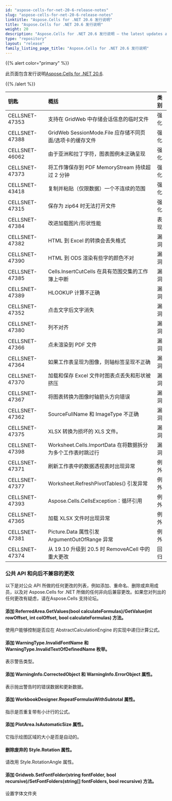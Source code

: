 ```yaml
---
id: "aspose-cells-for-net-20-6-release-notes"
slug: "aspose-cells-for-net-20-6-release-notes"
linktitle: "Aspose.Cells for .NET 20.6 发行说明"
title: "Aspose.Cells for .NET 20.6 发行说明"
weight: 20
description: "Aspose.Cells for .NET 20.6 发行说明 – the latest updates and fixes."
type: "repository"
layout: "release"
family_listing_page_title: "Aspose.Cells for .NET 20.6 发行说明"
---
```

{{% alert color="primary" %}}

此页面包含发行说明[Aspose.Cells for .NET 20.6](https://www.nuget.org/packages/Aspose.Cells/20.6.0).

{{% /alert %}}

|**钥匙**|**概括**|**类别**|
|:- |:- |:- |
|CELLSNET-47353|支持在 GridWeb 中存储会话信息的临时文件|强化|
|CELLSNET-47388|GridWeb SessionMode.File 应存储不同页面/选项卡的缓存文件|强化|
|CELLSNET-46062|由于亚洲和拉丁字符，图表图例未正确呈现|强化|
|CELLSNET-47373|将工作簿保存到 PDF MemoryStream 持续超过 2 分钟|强化|
|CELLSNET-43418|复制并粘贴（仅限数据）一个不连续的范围|强化|
|CELLSNET-47315|保存为 zip64 时无法打开文件|强化|
|CELLSNET-47384|改进加载图片/形状性能|表现|
|CELLSNET-47382|HTML 到 Excel 的转换会丢失格式|漏洞|
|CELLSNET-47390|HTML 到 ODS 渲染有些字的颜色不对|漏洞|
|CELLSNET-47385|Cells.InsertCutCells 在具有范围交集的工作簿上中断|漏洞|
|CELLSNET-47389|HLOOKUP 计算不正确|漏洞|
|CELLSNET-47352|点击文字后文字消失|漏洞|
|CELLSNET-47380|列不对齐|漏洞|
|CELLSNET-47366|点未渲染到 PDF 文件|漏洞|
|CELLSNET-47364|如果工作表呈现为图像，则轴标签呈现不正确|漏洞|
|CELLSNET-47370|加载和保存 Excel 文件时图表点丢失和形状被挤压|漏洞|
|CELLSNET-47367|将图表转换为图像时轴箭头方向错误|漏洞|
|CELLSNET-47362|SourceFullName 和 ImageType 不正确|漏洞|
|CELLSNET-47375|XLSX 转换为损坏的 XLS 文件。|漏洞|
|CELLSNET-47398|Worksheet.Cells.ImportData 在将数据拆分为多个工作表时跳过行|漏洞|
|CELLSNET-47371|刷新工作表中的数据透视表时出现异常|例外|
|CELLSNET-47377|Worksheet.RefreshPivotTables() 引发异常|例外|
|CELLSNET-47393|Aspose.Cells.CellsException：循环引用|例外|
|CELLSNET-47365|加载 XLSX 文件时出现异常|例外|
|CELLSNET-47381|Picture.Data 属性引发 ArgumentOutOfRange 异常|例外|
|CELLSNET-47374|从 19.10 升级到 20.5 时 RemoveACell 中的重大更改|回归|
### **公共 API 和向后不兼容的更改**
以下是对公众 API 所做的任何更改的列表，例如添加、重命名、删除或弃用成员，以及对 Aspose.Cells for .NET 所做的任何非向后兼容更改。如果您对列出的任何更改有疑虑，请在Aspose.Cells 支持论坛。
#### **添加 ReferredArea.GetValues(bool calculateFormulas)/GetValue(int rowOffset, int colOffset, bool calculateFormulas) 方法。**
使用户能够控制是否应在 AbstractCalculationEngine 的实现中递归计算公式。
#### **添加 WarningType.InvalidFontName 和 WarningType.InvalidTextOfDefinedName 枚举。**
表示警告类型。
#### **添加 WarningInfo.CorrectedObject 和 WarningInfo.ErrorObject 属性。**
表示抛出警告时的错误数据和更新数据。
#### **添加 WorkbookDesigner.RepeatFormulasWithSubtotal 属性。**
指示是否重复带有小计行的公式。
#### **添加 PlotArea.IsAutomaticSize 属性。**
它指示绘图区域的大小是否是自动的。
#### **删除废弃的 Style.Rotation 属性。**
请改用 Style.RotationAngle 属性。
#### **添加 Gridweb.SetFontFolder(string fontFolder, bool recursive)/SetFontFolders(string[] fontFolders, bool recursive) 方法。**
设置字体文件夹
